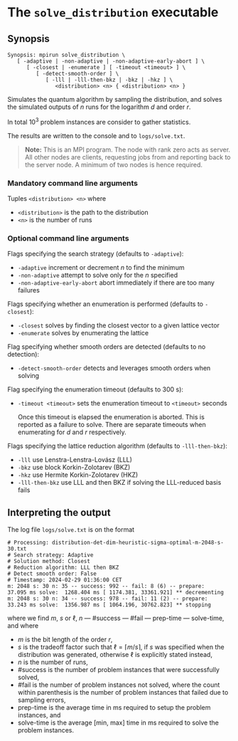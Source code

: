 # The <code>solve_distribution</code> executable

## Synopsis
```console
Synopsis: mpirun solve_distribution \
   [ -adaptive | -non-adaptive | -non-adaptive-early-abort ] \
      [ -closest | -enumerate ] [ -timeout <timeout> ] \
         [ -detect-smooth-order ] \
            [ -lll | -lll-then-bkz | -bkz | -hkz ] \
               <distribution> <n> { <distribution> <n> }
```

Simulates the quantum algorithm by sampling the distribution, and solves the simulated outputs of $n$ runs for the logarithm $d$ and order $r$.

In total $10^3$ problem instances are consider to gather statistics.

The results are written to the console and to <code>logs/solve.txt</code>.

> <b>Note:</b> This is an MPI program. The node with rank zero acts as server. All other nodes are clients, requesting jobs from and reporting back to the server node. A minimum of two nodes is hence required.

### Mandatory command line arguments
Tuples <code>\<distribution\> \<n\></code> where
- <code>\<distribution\></code> is the path to the distribution
- <code>\<n\></code> is the number of runs

### Optional command line arguments
Flags specifying the search strategy (defaults to <code>-adaptive</code>):
- <code>-adaptive</code> increment or decrement $n$ to find the minimum
- <code>-non-adaptive</code> attempt to solve only for the $n$ specified
- <code>-non-adaptive-early-abort</code> abort immediately if there are too many failures

Flags specifying whether an enumeration is performed (defaults to <code>-closest</code>):
- <code>-closest</code> solves by finding the closest vector to a given lattice vector
- <code>-enumerate</code> solves by enumerating the lattice

Flag specifying whether smooth orders are detected (defaults to no detection):
- <code>-detect-smooth-order</code> detects and leverages smooth orders when solving

Flag specifying the enumeration timeout (defaults to 300 s):
- <code>-timeout \<timeout\></code> sets the enumeration timeout to <code>\<timeout\></code> seconds

   Once this timeout is elapsed the enumeration is aborted. This is reported as a failure to solve. There are separate timeouts when enumerating for $d$ and $r$ respectively.

Flags specifying the lattice reduction algorithm (defaults to <code>-lll-then-bkz</code>):
- <code>-lll</code> use Lenstra-Lenstra-Lovász (LLL)
- <code>-bkz</code> use block Korkin-Zolotarev (BKZ)
- <code>-hkz</code> use Hermite Korkin-Zolotarev (HKZ)
- <code>-lll-then-bkz</code> use LLL and then BKZ if solving the LLL-reduced basis fails

## Interpreting the output
The log file <code>logs/solve.txt</code> is on the format
```
# Processing: distribution-det-dim-heuristic-sigma-optimal-m-2048-s-30.txt
# Search strategy: Adaptive
# Solution method: Closest
# Reduction algorithm: LLL then BKZ
# Detect smooth order: False
# Timestamp: 2024-02-29 01:36:00 CET
m: 2048 s: 30 n: 35 -- success: 992 -- fail: 8 (6) -- prepare:    37.095 ms solve:  1268.404 ms [ 1174.381, 33361.921] ** decrementing
m: 2048 s: 30 n: 34 -- success: 978 -- fail: 11 (2) -- prepare:    33.243 ms solve:  1356.987 ms [ 1064.196, 30762.823] ** stopping
```
where we find $m$, $s$ or $\ell$, $n$ — #success — #fail — prep-time — solve-time, and where
- $m$ is the bit length of the order $r$,
- $s$ is the tradeoff factor such that $\ell = \lceil m / s \rceil$, if $s$ was specified when the distribution was generated, otherwise $\ell$ is explicitly stated instead,
- $n$ is the number of runs,
- #success is the number of problem instances that were successfully solved,
- #fail is the number of problem instances not solved, where the count within parenthesis is the number of problem instances that failed due to sampling errors,
- prep-time is the average time in ms required to setup the problem instances, and
- solve-time is the average [min, max] time in ms required to solve the problem instances.
